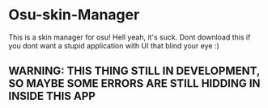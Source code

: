 # Osu-skin-Manager
This is a skin manager for osu!
Hell yeah, it's suck.
Dont download this if you dont want a stupid application with UI that blind your eye :)

## WARNING: THIS THING STILL IN DEVELOPMENT, SO MAYBE SOME ERRORS ARE STILL HIDDING IN INSIDE THIS APP
